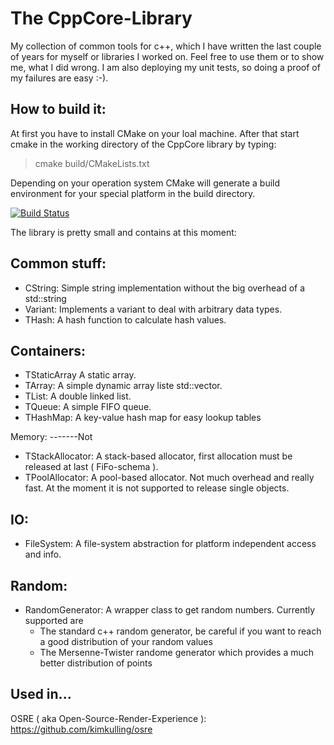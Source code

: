  The CppCore-Library
=====================
My collection of common tools for c++, which I have written the last couple of years 
for myself or libraries I worked on.
Feel free to use them or to show me, what I did wrong. I am also deploying my unit
tests, so doing a proof of my failures are easy :-).

How to build it:
----------------
At first you have to install CMake on your loal machine. After that start cmake
in the working directory of the CppCore library by typing:
> cmake build/CMakeLists.txt

Depending on your operation system CMake will generate a build environment for your 
special platform in the build directory.

[![Build Status](https://travis-ci.org/kimkulling/cppcore.png)](https://travis-ci.org/kimkulling/cppcore)

The library is pretty small and contains at this moment:

Common stuff:
-------------
- CString:  Simple string implementation without the big overhead of a std::string
- Variant:  Implements a variant to deal with arbitrary data types.
- THash:    A hash function to calculate hash values.

Containers:
----------
- TStaticArray  A static array.
- TArray:       A simple dynamic array liste std::vector.
- TList:        A double linked list.
- TQueue:       A simple FIFO queue.
- THashMap:     A key-value hash map for easy lookup tables

Memory:
-------Not
- TStackAllocator:  A stack-based allocator, first allocation must be released at last ( FiFo-schema ).
- TPoolAllocator:   A pool-based allocator. Not much overhead and really fast. At the moment it is not supported to release single objects.

IO:
---
- FileSystem: A file-system abstraction for platform independent access and info.

Random:
-------
- RandomGenerator: A wrapper class to get random numbers. Currently supported are 
  + The standard c++ random generator, be careful if you want to reach a good distribution of 
    your random values
  + The Mersenne-Twister randome generator which provides a much better distribution of points

Used in...
----------
OSRE ( aka Open-Source-Render-Experience ): https://github.com/kimkulling/osre
